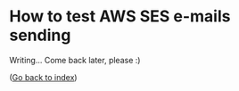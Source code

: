 How to test AWS SES e-mails sending
===================================

Writing... Come back later, please :)

([Go back to index](Index.md))
